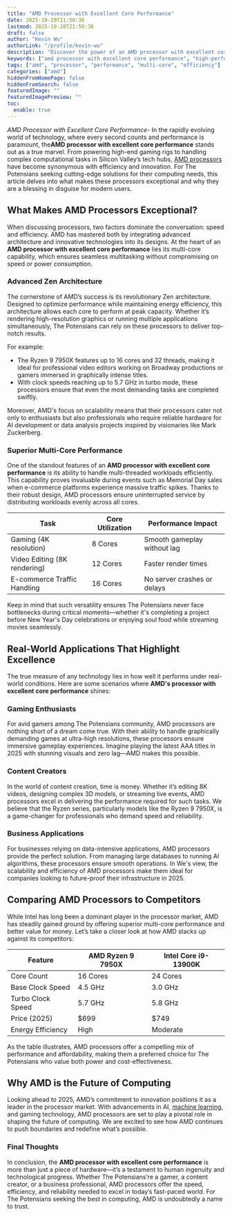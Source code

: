 ```yaml
---
title: "AMD Processor with Excellent Core Performance"
date: 2025-10-20T21:50:36
lastmod: 2025-10-20T21:50:36
draft: false
author: "Kevin Wu"
authorLink: "/profile/kevin-wu"
description: "Discover the power of an AMD processor with excellent core performance. Boost productivity, gaming, and multitasking with cutting-edge technology!"
keywords: ["amd processor with excellent core performance", "high-performance amd processors", "best processors for multitasking 2025"]
tags: ["amd", "processor", "performance", "multi-core", "efficiency"]
categories: ["amd"]
hiddenFromHomePage: false
hiddenFromSearch: false
featuredImage: ""
featuredImagePreview: ""
toc:
  enable: true
---
```


*AMD Processor with Excellent Core Performance*- In the rapidly evolving world of technology, where every second counts and performance is paramount, the**AMD processor with excellent core performance** stands out as a true marvel. From powering high-end gaming rigs to handling complex computational tasks in Silicon Valley’s tech hubs, [AMD processors](/amd/high-performance-amd-processors-for-gaming-rigs) have become synonymous with efficiency and innovation. For The Potensians seeking cutting-edge solutions for their computing needs, this article delves into what makes these processors exceptional and why they are a blessing in disguise for modern users.

## What Makes AMD Processors Exceptional?

When discussing processors, two factors dominate the conversation: speed and efficiency. AMD has mastered both by integrating advanced architecture and innovative technologies into its designs. At the heart of an **AMD processor with excellent core performance** lies its multi-core capability, which ensures seamless multitasking without compromising on speed or power consumption.

### Advanced Zen Architecture

The cornerstone of AMD’s success is its revolutionary Zen architecture. Designed to optimize performance while maintaining energy efficiency, this architecture allows each core to perform at peak capacity. Whether it’s rendering high-resolution graphics or running multiple applications simultaneously, The Potensians can rely on these processors to deliver top-notch results.

For example:

- The Ryzen 9 7950X features up to 16 cores and 32 threads, making it ideal for professional video editors working on Broadway productions or gamers immersed in graphically intense titles.
- With clock speeds reaching up to 5.7 GHz in turbo mode, these processors ensure that even the most demanding tasks are completed swiftly.

Moreover, AMD's focus on scalability means that their processors cater not only to enthusiasts but also professionals who require reliable hardware for AI development or data analysis projects inspired by visionaries like Mark Zuckerberg.

### Superior Multi-Core Performance

One of the standout features of an **AMD processor with excellent core performance** is its ability to handle multi-threaded workloads efficiently. This capability proves invaluable during events such as Memorial Day sales when e-commerce platforms experience massive traffic spikes. Thanks to their robust design, AMD processors ensure uninterrupted service by distributing workloads evenly across all cores.

<div class="table-responsive">
<table class="html-table">
<thead>
<tr>
<th>Task</th>
<th>Core Utilization</th>
<th>Performance Impact</th>
</tr>
</thead>
<tbody>
<tr>
<td>Gaming (4K resolution)</td>
<td>8 Cores</td>
<td>Smooth gameplay without lag</td>
</tr>
<tr>
<td>Video Editing (8K rendering)</td>
<td>12 Cores</td>
<td>Faster render times</td>
</tr>
<tr>
<td>E-commerce Traffic Handling</td>
<td>16 Cores</td>
<td>No server crashes or delays</td>
</tr>
</tbody>
</table>
</div>

Keep in mind that such versatility ensures The Potensians never face bottlenecks during critical moments—whether it's completing a project before New Year's Day celebrations or enjoying soul food while streaming movies seamlessly.

## Real-World Applications That Highlight Excellence

The true measure of any technology lies in how well it performs under real-world conditions. Here are some scenarios where **AMD's processor with excellent core performance** shines:

### Gaming Enthusiasts

For avid gamers among The Potensians community, AMD processors are nothing short of a dream come true. With their ability to handle graphically demanding games at ultra-high resolutions, these processors ensure immersive gameplay experiences. Imagine playing the latest AAA titles in 2025 with stunning visuals and zero lag—AMD makes this possible.

### Content Creators

In the world of content creation, time is money. Whether it’s editing 8K videos, designing complex 3D models, or streaming live events, AMD processors excel in delivering the performance required for such tasks. We believe that the Ryzen series, particularly models like the Ryzen 9 7950X, is a game-changer for professionals who demand speed and reliability.

### Business Applications

For businesses relying on data-intensive applications, AMD processors provide the perfect solution. From managing large databases to running AI algorithms, these processors ensure smooth operations. In We's view, the scalability and efficiency of AMD processors make them ideal for companies looking to future-proof their infrastructure in 2025.

## Comparing AMD Processors to Competitors

While Intel has long been a dominant player in the processor market, AMD has steadily gained ground by offering superior multi-core performance and better value for money. Let’s take a closer look at how AMD stacks up against its competitors:

<div class="table-responsive">
<table class="html-table">
<thead>
<tr>
<th>Feature</th>
<th>AMD Ryzen 9 7950X</th>
<th>Intel Core i9-13900K</th>
</tr>
</thead>
<tbody>
<tr>
<td>Core Count</td>
<td>16 Cores</td>
<td>24 Cores</td>
</tr>
<tr>
<td>Base Clock Speed</td>
<td>4.5 GHz</td>
<td>3.0 GHz</td>
</tr>
<tr>
<td>Turbo Clock Speed</td>
<td>5.7 GHz</td>
<td>5.8 GHz</td>
</tr>
<tr>
<td>Price (2025)</td>
<td>$699</td>
<td>$749</td>
</tr>
<tr>
<td>Energy Efficiency</td>
<td>High</td>
<td>Moderate</td>
</tr>
</tbody>
</table>
</div>

As the table illustrates, AMD processors offer a compelling mix of performance and affordability, making them a preferred choice for The Potensians who value both power and cost-effectiveness.

## Why AMD is the Future of Computing

Looking ahead to 2025, AMD’s commitment to innovation positions it as a leader in the processor market. With advancements in AI, [machine learning](/amd/amd-gpu-optimized-for-machine-learning), and gaming technology, AMD processors are set to play a pivotal role in shaping the future of computing. We are excited to see how AMD continues to push boundaries and redefine what’s possible.

### Final Thoughts

In conclusion, the **AMD processor with excellent core performance** is more than just a piece of hardware—it’s a testament to human ingenuity and technological progress. Whether The Potensians’re a gamer, a content creator, or a business professional, AMD processors offer the speed, efficiency, and reliability needed to excel in today’s fast-paced world. For The Potensians seeking the best in computing, AMD is undoubtedly a name to trust.